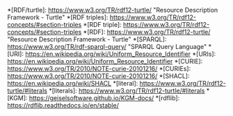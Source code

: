 *[RDF/turtle]: https://www.w3.org/TR/rdf12-turtle/ "Resource Description Framework - Turtle"
*[RDF triples]: https://www.w3.org/TR/rdf12-concepts/#section-triples
*[RDF triple]: https://www.w3.org/TR/rdf12-concepts/#section-triples
*[RDF]: https://www.w3.org/TR/rdf12-turtle/ "Resource Description Framework - Turtle"
*[SPARQL]: https://www.w3.org/TR/rdf-sparql-query/ "SPARQL Query Language"
*[URI]: https://en.wikipedia.org/wiki/Uniform_Resource_Identifier
*[URIs]: https://en.wikipedia.org/wiki/Uniform_Resource_Identifier
*[CURIE]: https://www.w3.org/TR/2010/NOTE-curie-20101216/
*[CURIEs]: https://www.w3.org/TR/2010/NOTE-curie-20101216/
*[SHACL]: https://en.wikipedia.org/wiki/SHACL
*[literal]: https://www.w3.org/TR/rdf12-turtle/#literals
*[literals]: https://www.w3.org/TR/rdf12-turtle/#literals
*[KGM]: https://geiselsoftware.github.io/KGM-docs/
*[rdflib]: https://rdflib.readthedocs.io/en/stable/

[R<span/>DF]: https://en.wikipedia.org/wiki/Resource_Description_Framework
[R<span/>DF Literal]: https://www.w3.org/TR/rdf12-turtle/#literals

[ab.data.ttl]: examples/alice-bob/ab.data.ttl
[ab.shacl.ttl]: examples/alice-bob/ab.shacl.ttl

[northwind-sqlite.sql]: examples/northwind/northwind-sqlite.sql
[northwind.shacl.ttl]: examples/northwind/northwind.shacl.ttl
